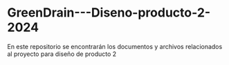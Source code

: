 # GreenDrain---Diseno-producto-2-2024
En este repositorio se encontrarán los documentos y archivos relacionados al proyecto para diseño de producto 2
